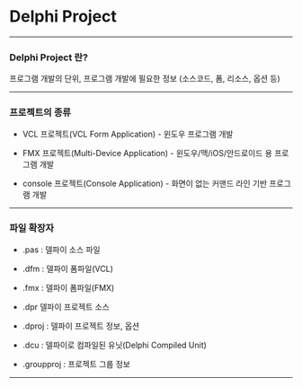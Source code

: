# Delphi Project

****

### Delphi Project 란?

프로그램 개발의 단위, 프로그램 개발에 필요한 정보 (소스코드, 폼, 리소스, 옵션 등)

----

### 프로젝트의 종류

* VCL 프로젝트(VCL Form Application) - 윈도우 프로그램 개발

* FMX 프로젝트(Multi-Device Application) - 윈도우/맥/iOS/안드로이드 용 프로그램 개발

* console 프로젝트(Console Application) - 화면이 없는 커맨드 라인 기반 프로그램 개발

---

### 파일 확장자

* .pas : 델파이 소스 파일

* .dfm : 델파이 폼파일(VCL)

* .fmx : 델파이 폼파일(FMX)

* .dpr 델파이 프로젝트 소스

* .dproj : 델파이 프로젝트 정보, 옵션

* .dcu : 델파이로 컴파일된 유닛(Delphi Compiled Unit)

* .groupproj : 프로젝트 그룹 정보

****
